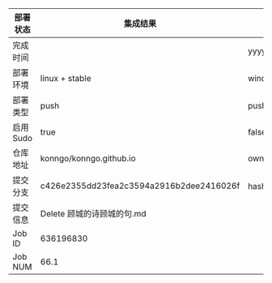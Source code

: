 部署状态 | 集成结果 | 参考值
---|---|---
完成时间 |  | yyyy-mm-dd hh:mm:ss
部署环境 | linux + stable | window | linux + stable
部署类型 | push | push | pull_request | api | cron
启用Sudo | true | false | true
仓库地址 | konngo/konngo.github.io | owner_name/repo_name
提交分支 | c426e2355dd23fea2c3594a2916b2dee2416026f | hash 16位
提交信息 | Delete 顾城的诗顾城的句.md |
Job ID   | 636196830 |
Job NUM  | 66.1 |
